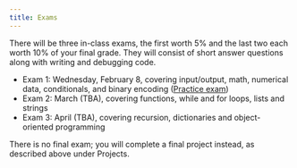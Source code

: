 ```yaml
---
title: Exams
---
```


There will be three in-class exams, the first worth 5% and the last
two each worth 10% of your final grade. They will consist of short
answer questions along with writing and debugging code.

-   Exam 1: Wednesday, February 8, covering input/output, math, numerical data,
    conditionals, and binary encoding ([Practice exam](static/exam1-practice.pdf))
-   Exam 2: March (TBA), covering functions, while and for loops, lists and
    strings
-   Exam 3: April (TBA), covering recursion, dictionaries and object-oriented
    programming

There is no final exam; you will complete a final project instead, as
described above under Projects.
